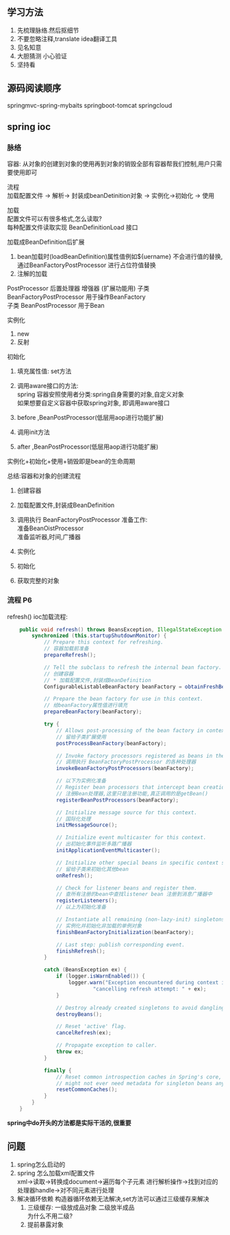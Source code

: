 ## 学习方法
1. 先梳理脉络.然后抠细节
2. 不要忽略注释,translate idea翻译工具
3. 见名知意
4. 大胆猜测 小心验证
5. 坚持看

## 源码阅读顺序
springmvc-spring-mybaits  springboot-tomcat  springcloud

## spring ioc

### 脉络

容器: 从对象的创建到对象的使用再到对象的销毁全部有容器帮我们控制,用户只需要使用即可

流程  
加载配置文件 -> 解析-> 封装成beanDetinition对象 -> 实例化->初始化 -> 使用

加载  
配置文件可以有很多格式,怎么读取?  
每种配置文件读取实现 BeanDefinitionLoad 接口

加载成BeanDefinition后扩展  
1. bean加载时(loadBeanDefinition)属性值例如${uername} 不会进行值的替换,通过BeanFactoryPostProcessor 进行占位符值替换
2. 注解的加载

PostProcessor 后置处理器 增强器 (扩展功能用) 
子类 BeanFactoryPostProcessor 用于操作BeanFactory  
子类 BeanPostProcessor 用于Bean

实例化  
1. new
2. 反射

初始化
1. 填充属性值: set方法
2. 调用aware接口的方法:  
    spring 容器安照使用者分类:spring自身需要的对象,自定义对象  
    如果想要自定义容器中获取spring对象,  即调用aware接口
    
3. before ,BeanPostProcessor(低层用aop进行功能扩展)
4. 调用init方法
5. after ,BeanPostProcessor(低层用aop进行功能扩展)


实例化+初始化+使用+销毁即是bean的生命周期

总结:容器和对象的创建流程  
1. 创建容器
2. 加载配置文件,封装成BeanDefinition
3. 调用执行 BeanFactoryPostProcessor
准备工作:  
    准备BeanOistProcessor  
    准备监听器,时间,广播器  

4. 实例化
5. 初始化
6. 获取完整的对象

### 流程 P6

refresh() ioc加载流程:
```java
	public void refresh() throws BeansException, IllegalStateException {
		synchronized (this.startupShutdownMonitor) {
			// Prepare this context for refreshing.
            // 容器加载前准备
			prepareRefresh();

			// Tell the subclass to refresh the internal bean factory.
            // 创建容器
            // * 加载配置文件,封装成BeanDefinition
			ConfigurableListableBeanFactory beanFactory = obtainFreshBeanFactory();

			// Prepare the bean factory for use in this context.
            // 给beanFactory属性值进行填充
			prepareBeanFactory(beanFactory);

			try {
				// Allows post-processing of the bean factory in context subclasses.
                // 留给子类扩展使用
				postProcessBeanFactory(beanFactory);

				// Invoke factory processors registered as beans in the context.
                // 调用执行 BeanFactoryPostProcessor 的各种处理器
				invokeBeanFactoryPostProcessors(beanFactory);

                // 以下为实例化准备
				// Register bean processors that intercept bean creation.
                // 注册Bean处理器,这里只是注册功能,真正调用的是getBean()
				registerBeanPostProcessors(beanFactory);

				// Initialize message source for this context.
                // 国际化处理
				initMessageSource();

				// Initialize event multicaster for this context.
                // 出初始化事件监听多路广播器
				initApplicationEventMulticaster();

				// Initialize other special beans in specific context subclasses.
                // 留给子类来初始化其他bean
				onRefresh();

				// Check for listener beans and register them.
                // 查所有注册的bean中查找listener bean 注册到消息广播器中
				registerListeners();
                // 以上为初始化准备

				// Instantiate all remaining (non-lazy-init) singletons.
                // 实例化并初始化非加载的单例对象
				finishBeanFactoryInitialization(beanFactory);

				// Last step: publish corresponding event.
				finishRefresh();
			}

			catch (BeansException ex) {
				if (logger.isWarnEnabled()) {
					logger.warn("Exception encountered during context initialization - " +
							"cancelling refresh attempt: " + ex);
				}

				// Destroy already created singletons to avoid dangling resources.
				destroyBeans();

				// Reset 'active' flag.
				cancelRefresh(ex);

				// Propagate exception to caller.
				throw ex;
			}

			finally {
				// Reset common introspection caches in Spring's core, since we
				// might not ever need metadata for singleton beans anymore...
				resetCommonCaches();
			}
		}
	}

```

**spring中do开头的方法都是实际干活的,很重要**
 
## 问题
1. spring怎么启动的
2. spring 怎么加载xml配置文件  
    xml->读取->转换成document->遍历每个子元素 进行解析操作->找到对应的处理器handle->对不同元素进行处理
3. 解决循环依赖
    构造器循环依赖无法解决,set方法可以通过三级缓存来解决
    1. 三级缓存: 一级放成品对象 二级放半成品  
    为什么不用二级?  
    2. 提前暴露对象


